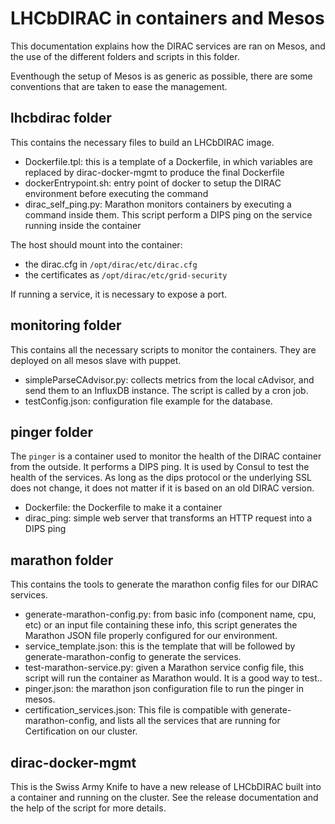 # LHCbDIRAC in containers and Mesos

This documentation explains how the DIRAC services are ran on Mesos, and the use of the different
folders and scripts in this folder.

Eventhough the setup of Mesos is as generic as possible, there are some conventions that are taken
to ease the management.

## lhcbdirac folder

This contains the necessary files to build an LHCbDIRAC image.

* Dockerfile.tpl: this is a template of a Dockerfile, in which variables are replaced by dirac-docker-mgmt to produce the final Dockerfile
* dockerEntrypoint.sh: entry point of docker to setup the DIRAC environment before executing the command
* dirac_self_ping.py: Marathon monitors containers by executing a command inside them. This script perform a DIPS ping on the service running inside the container

The host should mount into the container:
* the dirac.cfg in `/opt/dirac/etc/dirac.cfg`
* the certificates as `/opt/dirac/etc/grid-security`

If running a service, it is necessary to expose a port.

## monitoring folder

This contains all the necessary scripts to monitor the containers. They are deployed on all mesos slave with puppet.

* simpleParseCAdvisor.py: collects metrics from the local cAdvisor, and send them to an InfluxDB instance. The script is called by a cron job.
* testConfig.json: configuration file example for the database.

## pinger folder

The `pinger` is a container used to monitor the health of the DIRAC container from the outside.
It performs a DIPS ping. It is used by Consul to test the health of the services.
As long as the dips protocol or the underlying SSL does not change, it does not matter if it is
based on an old DIRAC version.

* Dockerfile: the Dockerfile to make it a container
* dirac_ping: simple web server that transforms an HTTP request into a DIPS ping

## marathon folder

This contains the tools to generate the marathon config files for our DIRAC services.

* generate-marathon-config.py: from basic info (component name, cpu, etc) or an input file containing these info, this script generates the Marathon JSON file properly configured for our environment.
* service_template.json: this is the template that will be followed by generate-marathon-config to generate the services.
* test-marathon-service.py: given a Marathon service config file, this script will run the container as Marathon would. It is a good way to test..
* pinger.json: the marathon json configuration file to run the pinger in mesos.
* certification_services.json: This file is compatible with generate-marathon-config, and lists all the services that are running for Certification on our cluster.

## dirac-docker-mgmt

This is the Swiss Army Knife to have a new release of LHCbDIRAC built into a container and running on the cluster. See the release documentation
and the help of the script for more details.
